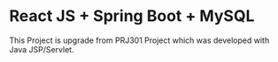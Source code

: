 # React JS + Spring Boot + MySQL

This Project is upgrade from PRJ301 Project which was developed with Java JSP/Servlet.
